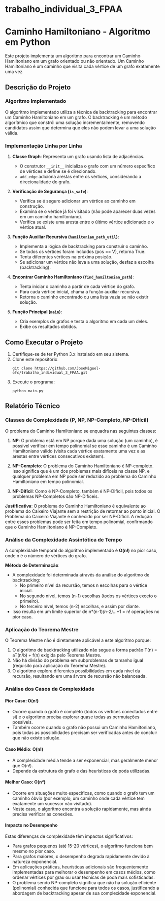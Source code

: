# trabalho_individual_3_FPAA

# Caminho Hamiltoniano - Algoritmo em Python

Este projeto implementa um algoritmo para encontrar um Caminho Hamiltoniano em um grafo orientado ou não orientado. Um Caminho Hamiltoniano é um caminho que visita cada vértice de um grafo exatamente uma vez.

## Descrição do Projeto

### Algoritmo Implementado

O algoritmo implementado utiliza a técnica de backtracking para encontrar um Caminho Hamiltoniano em um grafo. O backtracking é um método algorítmico que constrói uma solução incrementalmente, removendo candidatos assim que determina que eles não podem levar a uma solução válida.

### Implementação Linha por Linha

1. **Classe Graph**: Representa um grafo usando lista de adjacências.
   - O construtor `__init__` inicializa o grafo com um número específico de vértices e define se é direcionado.
   - `add_edge` adiciona arestas entre os vértices, considerando a direcionalidade do grafo.

2. **Verificação de Segurança (`is_safe`)**: 
   - Verifica se é seguro adicionar um vértice ao caminho em construção.
   - Examina se o vértice já foi visitado (não pode aparecer duas vezes em um caminho hamiltoniano).
   - Verifica se existe uma aresta entre o último vértice adicionado e o vértice atual.

3. **Função Auxiliar Recursiva (`hamiltonian_path_util`)**:
   - Implementa a lógica de backtracking para construir o caminho.
   - Se todos os vértices foram incluídos (pos == V), retorna True.
   - Tenta diferentes vértices na próxima posição.
   - Se adicionar um vértice não leva a uma solução, desfaz a escolha (backtracking).

4. **Encontrar Caminho Hamiltoniano (`find_hamiltonian_path`)**:
   - Tenta iniciar o caminho a partir de cada vértice do grafo.
   - Para cada vértice inicial, chama a função auxiliar recursiva.
   - Retorna o caminho encontrado ou uma lista vazia se não existir solução.

5. **Função Principal (`main`)**:
   - Cria exemplos de grafos e testa o algoritmo em cada um deles.
   - Exibe os resultados obtidos.

## Como Executar o Projeto

1. Certifique-se de ter Python 3.x instalado em seu sistema.
2. Clone este repositório:
   ```
   git clone https://github.com/JoseMiguel-ofc/trabalho_individual_3_FPAA.git
   ```
3. Execute o programa:
   ```
   python main.py
   ```

## Relatório Técnico

### Classes de Complexidade (P, NP, NP-Completo, NP-Difícil)

O problema do Caminho Hamiltoniano se enquadra nas seguintes classes:

1. **NP**: O problema está em NP porque dada uma solução (um caminho), é possível verificar em tempo polinomial se esse caminho é um Caminho Hamiltoniano válido (visita cada vértice exatamente uma vez e as arestas entre vértices consecutivos existem).

2. **NP-Completo**: O problema do Caminho Hamiltoniano é NP-completo. Isso significa que é um dos problemas mais difíceis na classe NP, e qualquer problema em NP pode ser reduzido ao problema do Caminho Hamiltoniano em tempo polinomial.

3. **NP-Difícil**: Como é NP-Completo, também é NP-Difícil, pois todos os problemas NP-Completos são NP-Difíceis.

**Justificativa**: O problema do Caminho Hamiltoniano é equivalente ao problema do Caixeiro Viajante sem a restrição de retornar ao ponto inicial. O Problema do Caixeiro Viajante é conhecido por ser NP-Difícil. A redução entre esses problemas pode ser feita em tempo polinomial, confirmando que o Caminho Hamiltoniano é NP-Completo.

### Análise da Complexidade Assintótica de Tempo

A complexidade temporal do algoritmo implementado é **O(n!)** no pior caso, onde n é o número de vértices do grafo.

**Método de Determinação**:
- A complexidade foi determinada através da análise do algoritmo de backtracking:
  - No primeiro nível da recursão, temos n escolhas para o vértice inicial.
  - No segundo nível, temos (n-1) escolhas (todos os vértices exceto o primeiro).
  - No terceiro nível, temos (n-2) escolhas, e assim por diante.
- Isso resulta em um limite superior de n*(n-1)*(n-2)*...*1 = n! operações no pior caso.

### Aplicação do Teorema Mestre

O Teorema Mestre não é diretamente aplicável a este algoritmo porque:

1. O algoritmo de backtracking utilizado não segue a forma padrão T(n) = aT(n/b) + f(n) exigida pelo Teorema Mestre.
2. Não há divisão do problema em subproblemas de tamanho igual (requisito para aplicação do Teorema Mestre).
3. O algoritmo explora diferentes possibilidades em cada nível da recursão, resultando em uma árvore de recursão não balanceada.

### Análise dos Casos de Complexidade

#### Pior Caso: O(n!)
- Ocorre quando o grafo é completo (todos os vértices conectados entre si) e o algoritmo precisa explorar quase todas as permutações possíveis.
- Também ocorre quando o grafo não possui um Caminho Hamiltoniano, pois todas as possibilidades precisam ser verificadas antes de concluir que não existe solução.

#### Caso Médio: O(n!)
- A complexidade média tende a ser exponencial, mas geralmente menor que O(n!).
- Depende da estrutura do grafo e das heurísticas de poda utilizadas.

#### Melhor Caso: O(n²)
- Ocorre em situações muito específicas, como quando o grafo tem um caminho óbvio (por exemplo, um caminho onde cada vértice tem exatamente um sucessor não visitado).
- Neste caso, o algoritmo encontra a solução rapidamente, mas ainda precisa verificar as conexões.

#### Impacto no Desempenho

Estas diferenças de complexidade têm impactos significativos:
- Para grafos pequenos (até 15-20 vértices), o algoritmo funciona bem mesmo no pior caso.
- Para grafos maiores, o desempenho degrada rapidamente devido à natureza exponencial.
- Em aplicações práticas, heurísticas adicionais são frequentemente implementadas para melhorar o desempenho em casos médios, como ordenar vértices por grau ou usar técnicas de poda mais sofisticadas.
- O problema sendo NP-completo significa que não há solução eficiente (polinomial) conhecida que funcione para todos os casos, justificando a abordagem de backtracking apesar de sua complexidade exponencial.
